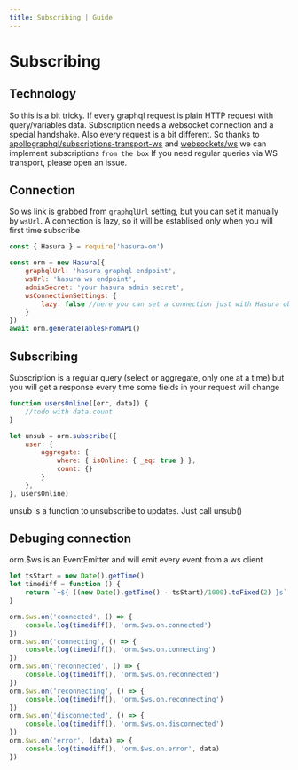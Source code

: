 ```yaml
---
title: Subscribing | Guide
---
```


# Subscribing

## Technology
So this is a bit tricky. If every graphql request is plain HTTP request with query/variables data. Subscription needs a websocket connection and a special handshake. Also every request is a bit different.
So thanks to [apollographql/subscriptions-transport-ws](https://github.com/apollographql/subscriptions-transport-ws) and [websockets/ws](https://github.com/websockets/ws) we can implement subscriptions `from the box`
If you need regular queries via WS transport, please open an issue.

## Connection
So ws link is grabbed from `graphqlUrl` setting, but you can set it manually by `wsUrl`. A connection is lazy, so it will be establised only when you will first time subscribe
```javascript
const { Hasura } = require('hasura-om')

const orm = new Hasura({
    graphqlUrl: 'hasura graphql endpoint',
    wsUrl: 'hasura ws endpoint',
    adminSecret: 'your hasura admin secret',
    wsConnectionSettings: {
        lazy: false //here you can set a connection just with Hasura object
    }
}) 
await orm.generateTablesFromAPI()
```

## Subscribing
Subscription is a regular query (select or aggregate, only one at a time) but you will get a response every time some fields in your request will change

```javascript
function usersOnline([err, data]) {
    //todo with data.count
}

let unsub = orm.subscribe({
    user: {
        aggregate: {
            where: { isOnline: { _eq: true } },
            count: {}
        }
    },
}, usersOnline)
```
unsub is a function to unsubscribe to updates. Just call unsub()

## Debuging connection
orm.$ws is an EventEmitter and will emit every event from a ws client

```javascript
let tsStart = new Date().getTime()
let timediff = function () {
    return `+${ ((new Date().getTime() - tsStart)/1000).toFixed(2) }s`
}

orm.$ws.on('connected', () => {
    console.log(timediff(), 'orm.$ws.on.connected')
})
orm.$ws.on('connecting', () => {
    console.log(timediff(), 'orm.$ws.on.connecting')
})
orm.$ws.on('reconnected', () => {
    console.log(timediff(), 'orm.$ws.on.reconnected')
})
orm.$ws.on('reconnecting', () => {
    console.log(timediff(), 'orm.$ws.on.reconnecting')
})
orm.$ws.on('disconnected', () => {
    console.log(timediff(), 'orm.$ws.on.disconnected')
})
orm.$ws.on('error', (data) => {
    console.log(timediff(), 'orm.$ws.on.error', data)
})
```